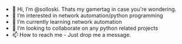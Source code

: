 - 👋 Hi, I’m @solloski. Thats my gamertag in case you're wondering.
- 👀 I’m interested in network automation/python programming
- 🌱 I’m currently learning network automation
- 💞️ I’m looking to collaborate on any python related projects
- 📫 How to reach me - Just drop me a message.
